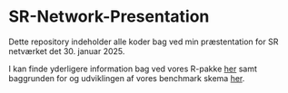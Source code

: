 # SR-Network-Presentation

Dette repository indeholder alle koder bag ved min præstentation for SR netværket det 30. januar 2025. 

I kan finde yderligere information bag ved vores R-pakke [her](https://mikkelvembye.github.io/AIscreenR/) samt
baggrunden for og udviklingen af vores benchmark skema [her](https://mikkelvembye.github.io/AIscreenR/).